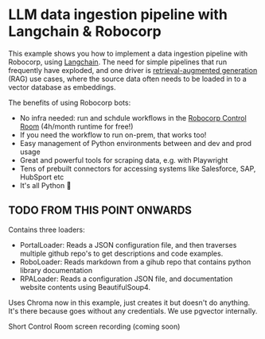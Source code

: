 # LLM data ingestion pipeline with Langchain & Robocorp

This example shows you how to implement a data ingestion pipeline with Robocorp, using [Langchain](https://python.langchain.com/docs/get_started/introduction.html). The need for simple pipelines that run frequently have exploded, and one driver is [retrieval-augmented generation](https://www.promptingguide.ai/techniques/rag) (RAG) use cases, where the source data often needs to be loaded in to a vector database as embeddings.

The benefits of using Robocorp bots:

- No infra needed: run and schdule workflows in the [Robocorp Control Room](https://cloud.robocorp.com) (4h/month runtime for free!)
- If you need the workflow to run on-prem, that works too!
- Easy management of Python environments between and dev and prod usage
- Great and powerful tools for scraping data, e.g. with Playwright
- Tens of prebuilt connectors for accessing systems like Salesforce, SAP, HubSport etc
- It's all Python 🐍

## TODO FROM THIS POINT ONWARDS

Contains three loaders:

- PortalLoader: Reads a JSON configuration file, and then traverses multiple github repo's to get descriptions and code examples.
- RoboLoader: Reads markdown from a gihub repo that contains python library documentation
- RPALoader: Reads a configuration JSON file, and documentation website contents using BeautifulSoup4.

Uses Chroma now in this example, just creates it but doesn't do anything. It's there because goes without any credentials. We use pgvector internally.

Short Control Room screen recording (coming soon)